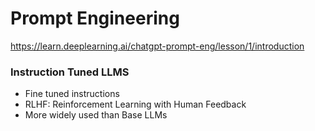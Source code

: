 # Prompt Engineering

https://learn.deeplearning.ai/chatgpt-prompt-eng/lesson/1/introduction
### Instruction Tuned LLMS

- Fine tuned instructions
- RLHF: Reinforcement Learning with Human Feedback
- More widely used than Base LLMs

